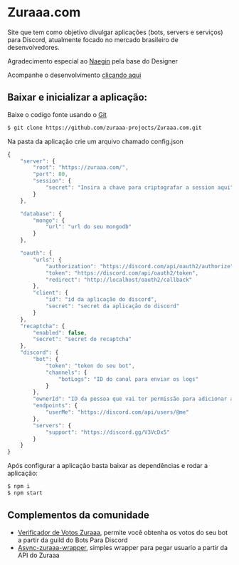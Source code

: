 # Zuraaa.com

Site que tem como objetivo divulgar aplicações (bots, servers e serviços) para Discord, atualmente focado no mercado brasileiro de desenvolvedores.

Agradecimento especial ao [Naegin](https://github.com/naegin) pela base do Designer

Acompanhe o desenvolvimento [clicando aqui](https://github.com/orgs/zuraaa-projects/projects/1)

## Baixar e inicializar a aplicação:
Baixe o codigo fonte usando o [Git](https://git-scm.com/downloads)
```sh
$ git clone https://github.com/zuraaa-projects/Zuraaa.com.git
```

Na pasta da aplicação crie um arquivo chamado config.json
```js
{
    "server": {
        "root": "https://zuraaa.com/",
        "port": 80,
        "session": {
            "secret": "Insira a chave para criptografar a session aqui"
        }
    },

    "database": {
        "mongo": {
            "url": "url do seu mongodb"
        }
    },

    "oauth": {
        "urls": {
            "authorization": "https://discord.com/api/oauth2/authorize",
            "token": "https://discord.com/api/oauth2/token",
            "redirect": "http://localhost/oauth2/callback"
        },
        "client": {
            "id": "id da aplicação do discord",
            "secret": "secret da aplicação do discord"
        }
    },
    "recaptcha": {
        "enabled": false,
        "secret": "secret do recaptcha"
    },
    "discord": {
        "bot": {
            "token": "token do seu bot",
            "channels": {
                "botLogs": "ID do canal para enviar os logs"
            }
        },
        "ownerId": "ID da pessoa que vai ter permissão para adicionar administradores",
        "endpoints": {
            "userMe": "https://discord.com/api/users/@me"
        },
        "servers": {
            "support": "https://discord.gg/V3VcDx5"
        }
    }
}
```

Após configurar a aplicação basta baixar as dependências e rodar a aplicação:

```sh
$ npm i
$ npm start
```

## Complementos da comunidade

- [Verificador de Votos Zuraaa](https://github.com/sayuribotbr/votosZuraaa), permite você obtenha os votos do seu bot a partir da guild do Bots Para Discord
- [Async-zuraaa-wrapper](https://github.com/NiumXp/Async-zuraaa-wrapper), simples wrapper para pegar usuario a partir da API do Zuraaa
